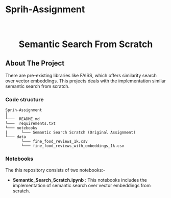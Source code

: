 # Sprih-Assignment


<!-- PROJECT LOGO -->
<br />
<p align="center">
  <h1 align="center"> Semantic Search From Scratch</h1>

  <p align="center">
  </p>
</p>



<!-- ABOUT THE PROJECT -->
## About The Project

There are pre-existing libraries like FAISS, which offers similarity search over vector embeddings. This projects deals with the implementation similar semantic search from scratch.

### Code structure
```
Sprih-Assignment
│   
└───  README.md
└───  requirements.txt
└─── notebooks
|      └─── Semantic Search Scratch (Original Assignment)
└─── data
       └─── fine_food_reviews_1k.csv
       └─── fine_food_reviews_with_embeddings_1k.csv
```
### Notebooks
The this repository consists of two notebooks:-
- <b>Semantic_Search_Scratch.ipynb</b> : This notebooks includes the implementation of semantic search over vector embeddings from scratch.

